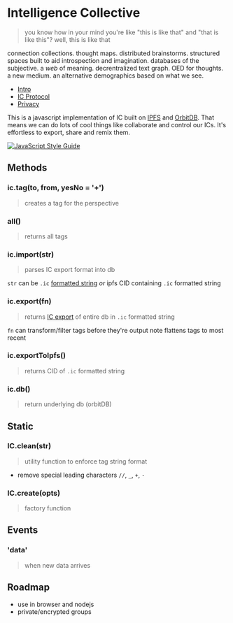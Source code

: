 # Intelligence Collective

> you know how in your mind you're like "this is like that" and "that is like this"? well, this is like that

connection collections. thought maps. distributed brainstorms. structured spaces built to aid introspection and imagination. databases of the subjective. a *web* of meaning. decrentralized text graph. OED for thoughts. a new medium. an alternative demographics based on what we see.

* [Intro](/docs/ic.md)
* [IC Protocol](/docs/ic-export.md)
* [Privacy](/docs/privacy.md)

This is a javascript implementation of IC built on [IPFS](https://ipfs.io/) and [OrbitDB](https://github.com/orbitdb/orbit-db). That means we can do lots of cool things like collaborate and control our ICs. It's effortless to export, share and remix them.

[![JavaScript Style Guide](https://img.shields.io/badge/code_style-standard-brightgreen.svg)](https://standardjs.com)

## Methods

### ic.tag(to, from, yesNo = '+')
> creates a tag for the perspective

### all()
> returns all tags


### ic.import(str)
> parses IC export format into db

`str` can be `.ic` [formatted string](/docs/ic-export.md) *or* ipfs CID containing `.ic` formatted string

### ic.export(fn)
> returns [IC export](/docs/ic-export.md) of entire db in `.ic` formatted string

`fn` can transform/filter tags before they're output
note flattens tags to most recent

### ic.exportToIpfs()
> returns CID of `.ic` formatted string

### ic.db()
> return underlying db (orbitDB)

## Static

### IC.clean(str)
> utility function to enforce tag string format

* remove special leading characters `//`, `_`, `+`, `-`

### IC.create(opts)
> factory function 

## Events

### 'data'
> when new data arrives

## Roadmap

* use in browser and nodejs
* private/encrypted groups
